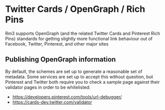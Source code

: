 Twitter Cards / OpenGraph / Rich Pins
=====================================

Rm3 supports OpenGraph (and the related Twitter Cards and Pinterest Rich Pins) standards for getting slightly more functional link behaviour out of Facebook, Twitter, Pinterest, and other major sites

Publishing OpenGraph information
--------------------------------

By default, the schemes are set up to generate a reasonable set of metadata.  Some services are set up to accept this without question, but Pinterest and Twitter both require you to check a sample page against their validator pages in order to be whitelisted:

* https://developers.pinterest.com/tools/url-debugger/
* https://cards-dev.twitter.com/validator